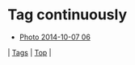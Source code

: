 <!--
title: Tag continuously
date: 2020-06-28T14:57:48.921Z
tags:
-->
# Tag continuously

 * [Photo 2014-10-07 06](99386746937.md)

| [Tags](tags.md) | [Top](index.md) |
